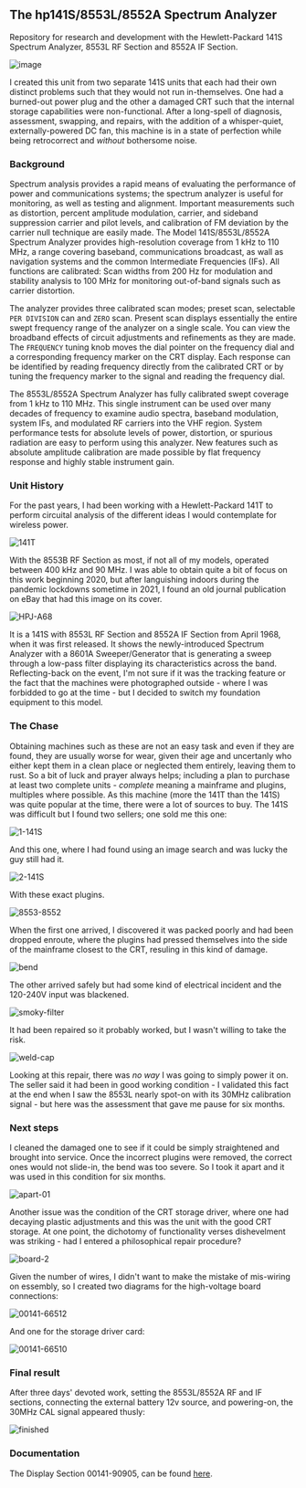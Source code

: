 ## The hp141S/8553L/8552A Spectrum Analyzer

Repository for research and development with the Hewlett-Packard 141S Spectrum Analyzer, 8553L RF Section and 8552A IF Section.

![image](/img/141s-front.jpg)

I created this unit from two separate 141S units that each had their own distinct problems such that they would not run in-themselves. One had a burned-out power plug and the other a damaged CRT such that the internal storage capabilities were non-functional. After a long-spell of diagnosis, assessment, swapping, and repairs, with the addition of a whisper-quiet, externally-powered DC fan, this machine is in a state of perfection while being retrocorrect and _without_ bothersome noise.

### Background

Spectrum analysis provides a rapid means of evaluating the performance of power and communications systems; the spectrum analyzer is useful for monitoring, as well as testing and alignment. Important measurements such as distortion, percent amplitude modulation, carrier, and sideband suppression carrier and pilot levels, and calibration of FM deviation by the carrier null technique are easily made. The Model 141S/8553L/8552A Spectrum Analyzer provides high-resolution coverage from 1 kHz to 110 MHz, a range covering baseband, communications broadcast, as wall as navigation systems and the common Intermediate Frequencies (IFs). All functions are calibrated: Scan widths from 200 Hz for modulation and stability analysis to 100 MHz for monitoring out-of-band signals such as carrier distortion.

The analyzer provides three calibrated scan modes; preset scan, selectable `PER DIVISION` can and `ZERO` scan. Present scan displays essentially the entire swept frequency range of the analyzer on a single scale. You can view the broadband effects of circuit adjustments and refinements as they are made. The `FREQUENCY` tuning knob moves the dial pointer on the frequency dial and a corresponding frequency marker on the CRT display. Each response can be identified by reading frequency directly from the calibrated CRT or by tuning the frequency marker to the signal and reading the frequency dial.

The 8553L/8552A Spectrum Analyzer has fully calibrated swept coverage from 1 kHz to 110 MHz. This single instrument can be used over many decades of frequency to examine audio spectra, baseband modulation, system IFs, and modulated RF carriers into the VHF region. System performance tests for absolute levels of power, distortion, or spurious radiation are easy to perform using this analyzer. New features such as absolute amplitude calibration are made possible by flat frequency response and highly stable instrument gain.

### Unit History

For the past years, I had been working with a Hewlett-Packard 141T to perform circuital analysis of the different ideas I would contemplate for wireless power.

![141T](/img/141T.jpg)

With the 8553B RF Section as most, if not all of my models, operated between 400 kHz and 90 MHz. I was able to obtain quite a bit of focus on this work beginning 2020, but after languishing indoors during the pandemic lockdowns sometime in 2021, I found an old journal publication on eBay that had this image on its cover.

![HPJ-A68](/img/HPJ-A68.jpg)

It is a 141S with 8553L RF Section and 8552A IF Section from April 1968, when it was first released. It shows the newly-introduced Spectrum Analyzer with a 8601A Sweeper/Generator that is generating a sweep through a low-pass filter displaying its characteristics across the band. Reflecting-back on the event, I'm not sure if it was the tracking feature or the fact that the machines were photographed outside - where I was forbidded to go at the time - but I decided to switch my foundation equipment to this model.

### The Chase

Obtaining machines such as these are not an easy task and even if they are found, they are usually worse for wear, given their age and uncertanly who either kept them in a clean place or neglected them entirely, leaving them to rust. So a bit of luck and prayer always helps; including a plan to purchase at least two complete units - _complete_ meaning a mainframe and plugins, multiples where possible. As this machine (more the 141T than the 141S) was quite popular at the time, there were a lot of sources to buy. The 141S was difficult but I found two sellers; one sold me this one:

![1-141S](/img/1-141S.jpg)

And this one, where I had found using an image search and was lucky the guy still had it.

![2-141S](/img/2-141S.jpg)

With these exact plugins.

![8553-8552](/img/8553-8552.jpg)

When the first one arrived, I discovered it was packed poorly and had been dropped enroute, where the plugins had pressed themselves into the side of the mainframe closest to the CRT, resuling in this kind of damage.

![bend](/img/bend.jpg)

The other arrived safely but had some kind of electrical incident and the 120-240V input was blackened.

![smoky-filter](/img/smoky-filter.jpg)

It had been repaired so it probably worked, but I wasn't willing to take the risk.

![weld-cap](/img/141S-weld-cap.jpg)

Looking at this repair, there was _no way_ I was going to simply power it on. The seller said it had been in good working condition - I validated this fact at the end when I saw the 8553L nearly spot-on with its 30MHz calibration signal - but here was the assessment that gave me pause for six months.

### Next steps

I cleaned the damaged one to see if it could be simply straightened and brought into service. Once the incorrect plugins were removed, the correct ones would not slide-in, the bend was too severe. So I took it apart and it was used in this condition for six months.

![apart-01](/restoration/apart-01.jpg)

Another issue was the condition of the CRT storage driver, where one had decaying plastic adjustments and this was the unit with the good CRT storage. At one point, the dichotomy of functionality verses dishevelment was striking - had I entered a philosophical repair procedure? 

![board-2](/restoration/board-2.jpg)

Given the number of wires, I didn't want to make the mistake of mis-wiring on essembly, so I created two diagrams for the high-voltage board connections:

![00141-66512](/restoration/00141-66512.png)

And one for the storage driver card:

![00141-66510](/restoration/00141-66510.png)

### Final result

After three days' devoted work, setting the 8553L/8552A RF and IF sections, connecting the external battery 12v source, and powering-on, the 30MHz CAL signal appeared thusly:

![finished](/restoration/finished-cal.jpg)

### Documentation

The Display Section 00141-90905, can be found [here](/doc/00141-90905.pdf).

